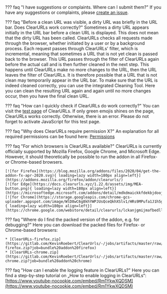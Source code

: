 ??? faq "I have suggestions or complaints. Where can I submit them?"
    If you have any suggestions or complaints, please [create an issue](https://gitlab.com/KevinRoebert/ClearUrls/issues/new).

??? faq "Before a clean URL was visible, a dirty URL was briefly in the URL bar. Does ClearURLs work correctly?"
    Sometimes a dirty URL appears initially in the URL bar before a clean URL is displayed. 
    This does not mean that the dirty URL has been called. ClearURLs checks all requests made through the browser, 
    whether initiated by a user or by a background process. Each request passes through ClearURLs' filter, 
    which is incremental, meaning that sometimes a URL that is not yet clean is passed back to the browser. 
    This URL passes through the filter of ClearURLs again before the actual call and is then further cleaned in 
    the next step. This happens until ClearURLs make no more changes to the URL, then the URL leaves the filter of 
    ClearURLs. It is therefore possible that a URL that is not clean may temporarily appear in the URL bar. 
    To make sure that the URL is indeed cleaned correctly, you can use the integrated Cleaning Tool. 
    Here you can clean the resulting URL again and again until no more changes occur, then you have the final clean URL.

??? faq "How can I quickly check if ClearURLs do work correctly?"
    You can visit the [test page](https://test.clearurls.xyz/) of ClearURLs. 
    If only green emojis shines on the page, ClearURLs works correctly. 
    Otherwise, there is an error. Please do not forget to activate JavaScript for this test page.

??? faq "Why does ClearURLs require permission X?"
    An explanation for all required permissions can be found here: [Permissions](permissions.md)

??? faq "For which browsers is ClearURLs available?"
    ClearURLs is currently officially supported by Mozilla Firefox, Google Chrome, and Microsoft Edge.
    However, it should theoretically be possible to run the addon in all Firefox- or Chrome-based browsers.

    [![for Firefox](https://blog.mozilla.org/addons/files/2020/04/get-the-addon-fx-apr-2020.svg){ loading=lazy width=180px align=left}](https://addons.mozilla.org/firefox/addon/clearurls/)
    [![for Edge](https://docs.clearurls.xyz/1.22.0/assets/img/MEA-button.png){ loading=lazy width=180px align=left}](https://microsoftedge.microsoft.com/addons/detail/mdkdmaickkfdekbjdoojfalpbkgaddei)
    [![for Chrome](https://storage.googleapis.com/chrome-gcs-uploader.appspot.com/image/WlD8wC6g8khYWPJUsQceQkhXSlv1/HRs9MPufa1J1h5glNhut.png){ loading=lazy width=180px align=left}](https://chrome.google.com/webstore/detail/clearurls/lckanjgmijmafbedllaakclkaicjfmnk)

??? faq "Where do I find the packed version of the addon, e.g. for debugging?"
    Here you can download the packed files for Firefox- or Chrome-based browsers: 

    * [ClearURLs-firefox.zip](https://gitlab.com/KevinRoebert/ClearUrls/-/jobs/artifacts/master/raw/ClearURLs-firefox.zip?job=bundle%20addon%20firefox)
    * [ClearURLs-chrome.zip](https://gitlab.com/KevinRoebert/ClearUrls/-/jobs/artifacts/master/raw/ClearURLs-chrome.zip?job=bundle%20addon%20chrome)

??? faq "How can I enable the logging feature in ClearURLs?"
    Here you can find a step-by-step tutorial on „How to enable logging in ClearURLs“:
    [https://www.youtube-nocookie.com/embed/Rm1YkwXQDSM](https://www.youtube-nocookie.com/embed/Rm1YkwXQDSM)
